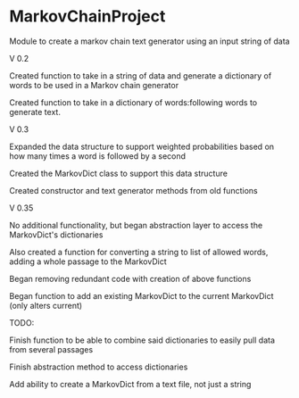 # MarkovChainProject
Module to create a markov chain text generator using an input string of data


V 0.2

Created function to take in a string of data and generate a dictionary of words to be used in a Markov chain generator

Created function to take in a dictionary of words:following words to generate text.


V 0.3

Expanded the data structure to support weighted probabilities based on how many times a word is followed by a second

Created the MarkovDict class to support this data structure

Created constructor and text generator methods from old functions


V 0.35

No additional functionality, but began abstraction layer to access the MarkovDict's dictionaries

Also created a function for converting a string to list of allowed words, adding a whole passage to the MarkovDict

Began removing redundant code with creation of above functions

Began function to add an existing MarkovDict to the current MarkovDict (only alters current)


TODO:

Finish function to be able to combine said dictionaries to easily pull data from several passages

Finish abstraction method to access dictionaries

Add ability to create a MarkovDict from a text file, not just a string
